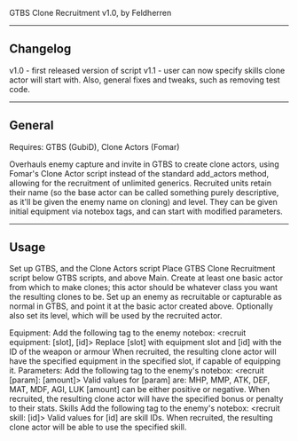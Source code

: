 GTBS Clone Recruitment v1.0, by Feldherren

---------
Changelog
---------
  v1.0 - first released version of script
  v1.1 - user can now specify skills clone actor will start with. Also, general
         fixes and tweaks, such as removing test code.

-------
General
-------

Requires: GTBS (GubiD), Clone Actors (Fomar)

Overhauls enemy capture and invite in GTBS to create clone actors, using Fomar's
Clone Actor script instead of the standard add_actors method, allowing for the 
recruitment of unlimited generics.
Recruited units retain their name (so the base actor can be called something 
purely descriptive, as it'll be given the enemy name on cloning) and level. They
can be given initial equipment via notebox tags, and can start with modified 
parameters.

-----
Usage
-----

Set up GTBS, and the Clone Actors script
Place GTBS Clone Recruitment script below GTBS scripts, and above Main.
Create at least one basic actor from which to make clones; this actor 
should be whatever class you want the resulting clones to be.
Set up an enemy as recruitable or capturable as normal in GTBS, and point it 
at the basic actor created above. Optionally also set its level, which will 
be used by the recruited actor.
  
Equipment:
  Add the following tag to the enemy notebox: <recruit equipment: [slot], [id]>
  Replace [slot] with equipment slot and [id] with the ID of the weapon or 
  armour
  When recruited, the resulting clone actor will have the specified equipment 
  in the specified slot, if capable of equipping it.
Parameters:
  Add the following tag to the enemy's notebox: <recruit [param]: [amount]>
  Valid values for [param] are: MHP, MMP, ATK, DEF, MAT, MDF, AGI, LUK
  [amount] can be either positive or negative.
  When recruited, the resulting clone actor will have the specified bonus or 
  penalty to their stats.
Skills
  Add the following tag to the enemy's notebox: <recruit skill: [id]>
  Valid values for [id] are skill IDs.
  When recruited, the resulting clone actor will be able to use the specified 
  skill.